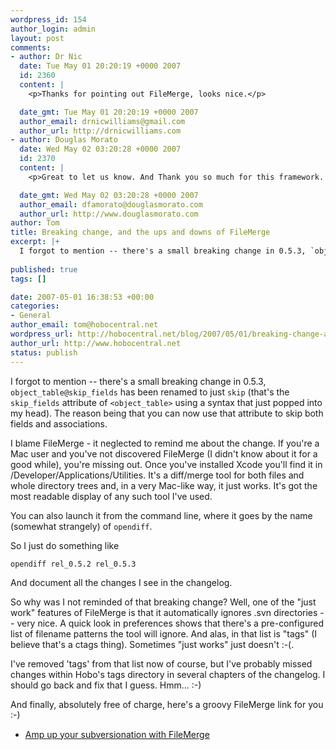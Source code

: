 ```yaml
--- 
wordpress_id: 154
author_login: admin
layout: post
comments: 
- author: Dr Nic
  date: Tue May 01 20:20:19 +0000 2007
  id: 2360
  content: |
    <p>Thanks for pointing out FileMerge, looks nice.</p>

  date_gmt: Tue May 01 20:20:19 +0000 2007
  author_email: drnicwilliams@gmail.com
  author_url: http://drnicwilliams.com
- author: Douglas Morato
  date: Wed May 02 03:20:28 +0000 2007
  id: 2370
  content: |
    <p>Great to let us know. And Thank you so much for this framework. Please, please... keep the excellent job !</p>

  date_gmt: Wed May 02 03:20:28 +0000 2007
  author_email: dfamorato@douglasmorato.com
  author_url: http://www.douglasmorato.com
author: Tom
title: Breaking change, and the ups and downs of FileMerge
excerpt: |+
  I forgot to mention -- there's a small breaking change in 0.5.3, `object_table@skip_fields` has been renamed to just `skip` (that's the `skip_fields` attribute of `<object_table>` using a syntax that just popped into my head). The reason being that you can now use that attribute to skip both fields and associations.
  
published: true
tags: []

date: 2007-05-01 16:38:53 +00:00
categories: 
- General
author_email: tom@hobocentral.net
wordpress_url: http://hobocentral.net/blog/2007/05/01/breaking-change-and-the-ups-and-downs-of-filemerge/
author_url: http://www.hobocentral.net
status: publish
---
```

I forgot to mention -- there's a small breaking change in 0.5.3, `object_table@skip_fields` has been renamed to just `skip` (that's the `skip_fields` attribute of `<object_table>` using a syntax that just popped into my head). The reason being that you can now use that attribute to skip both fields and associations.

<a id="more"></a><a id="more-154"></a>

I blame FileMerge - it neglected to remind me about the change. If you're a Mac user and you've not discovered FileMerge (I didn't know about it for a good while), you're missing out. Once you've installed Xcode you'll find it in /Developer/Applications/Utilities. It's a diff/merge tool for both files and whole directory trees and, in a very Mac-like way, it just works. It's got the most readable display of any such tool I've used.

You can also launch it from the command line, where it goes by the name (somewhat strangely) of `opendiff`.

So I just do something like

    opendiff rel_0.5.2 rel_0.5.3

And document all the changes I see in the changelog.

So why was I not reminded of that breaking change? Well, one of the "just work" features of FileMerge is that it automatically ignores .svn directories -- very nice. A quick look in preferences shows that there's a pre-configured list of filename patterns the tool will ignore. And alas, in that list is "tags" (I believe that's a ctags thing). Sometimes "just works" just doesn't :-(.

I've removed 'tags' from that list now of course, but I've probably missed changes within Hobo's tags directory in several chapters of the changelog. I should go back and fix that I guess. Hmm... :-)

And finally, absolutely free of charge, here's a groovy FileMerge link for you :-)

 * [Amp up your subversionation with FileMerge](http://ssel.vub.ac.be/ssel/internal:fmdiff)
